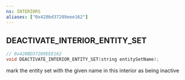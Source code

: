 ```yaml
---
ns: INTERIORS
aliases: ["0x420bd37289eee162"]
---
```

## DEACTIVATE_INTERIOR_ENTITY_SET

```c
// 0x420BD37289EEE162
void DEACTIVATE_INTERIOR_ENTITY_SET(string entitySetName);
```

mark the entity set with the given name in this interior as being inactive

